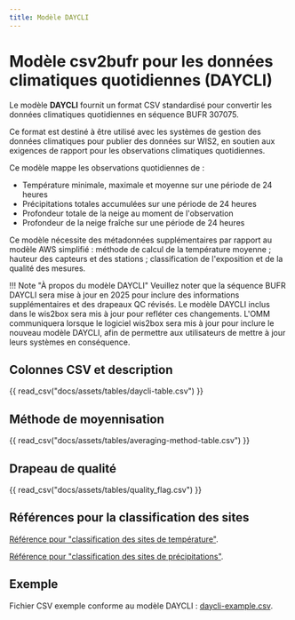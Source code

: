```yaml
---
title: Modèle DAYCLI
---
```


# Modèle csv2bufr pour les données climatiques quotidiennes (DAYCLI)

Le modèle **DAYCLI** fournit un format CSV standardisé pour convertir les données climatiques quotidiennes en séquence BUFR 307075.

Ce format est destiné à être utilisé avec les systèmes de gestion des données climatiques pour publier des données sur WIS2, en soutien aux exigences de rapport pour les observations climatiques quotidiennes.

Ce modèle mappe les observations quotidiennes de :

 - Température minimale, maximale et moyenne sur une période de 24 heures
 - Précipitations totales accumulées sur une période de 24 heures
 - Profondeur totale de la neige au moment de l'observation
 - Profondeur de la neige fraîche sur une période de 24 heures

Ce modèle nécessite des métadonnées supplémentaires par rapport au modèle AWS simplifié : méthode de calcul de la température moyenne ; hauteur des capteurs et des stations ; classification de l'exposition et de la qualité des mesures.

!!! Note "À propos du modèle DAYCLI"
    Veuillez noter que la séquence BUFR DAYCLI sera mise à jour en 2025 pour inclure des informations supplémentaires et des drapeaux QC révisés. Le modèle DAYCLI inclus dans le wis2box sera mis à jour pour refléter ces changements. L'OMM communiquera lorsque le logiciel wis2box sera mis à jour pour inclure le nouveau modèle DAYCLI, afin de permettre aux utilisateurs de mettre à jour leurs systèmes en conséquence.

## Colonnes CSV et description

{{ read_csv("docs/assets/tables/daycli-table.csv") }}

## Méthode de moyennisation

{{ read_csv("docs/assets/tables/averaging-method-table.csv") }}

## Drapeau de qualité

{{ read_csv("docs/assets/tables/quality_flag.csv") }}

## Références pour la classification des sites

[Référence pour "classification des sites de température"](https://library.wmo.int/idviewer/35625/839).

[Référence pour "classification des sites de précipitations"](https://library.wmo.int/idviewer/35625/840).

## Exemple

Fichier CSV exemple conforme au modèle DAYCLI : [daycli-example.csv](./../../sample-data/daycli-example.csv).